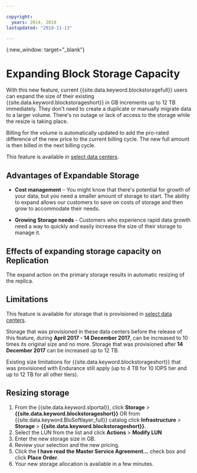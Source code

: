 ```yaml
---

copyright:
  years: 2014, 2018
lastupdated: "2018-11-13"

---
```

{:new_window: target="_blank"}

# Expanding Block Storage Capacity

With this new feature, current {{site.data.keyword.blockstoragefull}} users can expand the size of their existing {{site.data.keyword.blockstorageshort}} in GB increments up to 12 TB immediately. They don't need to create a duplicate or manually migrate data to a larger volume. There's no outage or lack of access to the storage while the resize is taking place.

Billing for the volume is automatically updated to add the pro-rated difference of the new price to the current billing cycle. The new full amount is then billed in the next billing cycle.

This feature is available in [select data centers](new-ibm-block-and-file-storage-location-and-features.html).

## Advantages of Expandable Storage

- **Cost management** – You might know that there's potential for growth of your data, but you need a smaller amount of storage to start. The ability to expand allows our customers to save on costs of storage and then grow to accommodate their needs.  

- **Growing Storage needs** - Customers who experience rapid data growth need a way to quickly and easily increase the size of their storage to manage it.

## Effects of expanding storage capacity on Replication

The expand action on the primary storage results in automatic resizing of the replica.

## Limitations

This feature is available for storage that is provisioned in [select data centers](new-ibm-block-and-file-storage-location-and-features.html).

Storage that was provisioned in these data centers before the release of this feature, during **April 2017 - 14 December 2017**, can be increased to 10 times its original size and no more. Storage that was provisioned after **14 December 2017** can be increased up to 12 TB.

Existing size limitations for {{site.data.keyword.blockstorageshort}} that was provisioned with Endurance still apply (up to 4 TB for 10 IOPS tier and up to 12 TB for all other tiers).

## Resizing storage

1. From the {{site.data.keyword.slportal}}, click **Storage** > **{{site.data.keyword.blockstorageshort}}** OR from {{site.data.keyword.BluSoftlayer_full}} catalog click **Infrastructure** > **Storage** > **{{site.data.keyword.blockstorageshort}}**.
2. Select the LUN from the list and click **Actions** > **Modify LUN**
3. Enter the new storage size in GB.
4. Review your selection and the new pricing.
5. Click the **I have read the Master Service Agreement...** check box and click **Place Order**.
6. Your new storage allocation is available in a few minutes.
